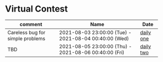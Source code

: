 # Virtual Contest

| comment  | Name       |  Date   |
|------------|------------|------------|
| Careless bug for simple problems | 2021-08-03 23:00:00 (Tue) - 2021-08-04 00:40:00 (Wed) | [daily one](https://kenkoooo.com/atcoder/#/contest/show/6d70728b-d0d0-42ff-87ee-c9d51fe59217) |
| TBD | 2021-08-05 23:00:00 (Thu) - 2021-08-06 00:40:00 (Fri) | [daily two](https://kenkoooo.com/atcoder/#/contest/show/eb99f9ed-2b5c-4d9d-af2d-8e44ae4d9176) |

